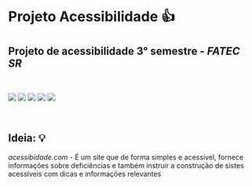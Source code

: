 # Projeto Acessibilidade 👍
## Projeto de acessibilidade 3° semestre - ***FATEC SR***

<br>
<p float="left">
 <img src="https://img.shields.io/badge/PHP-777BB4?style=for-the-badge&logo=php&logoColor=white">
 <img src="https://img.shields.io/badge/JavaScript-F7DF1E?style=for-the-badge&logo=javascript&logoColor=black">
 <img src="https://img.shields.io/badge/HTML5-E34F26?style=for-the-badge&logo=html5&logoColor=white">
 <img src="https://img.shields.io/badge/CSS3-1572B6?style=for-the-badge&logo=css3&logoColor=white">
 <img src="https://img.shields.io/badge/Bootstrap-563D7C?style=for-the-badge&logo=bootstrap&logoColor=white">
</p>
<br>

## Ideia: 💡
<i>acessibidade.com</i> - É um site que de forma simples e acessível, fornece informações sobre deficiências e também instruir a construção de sistes acessíveis com dicas e informações relevantes
